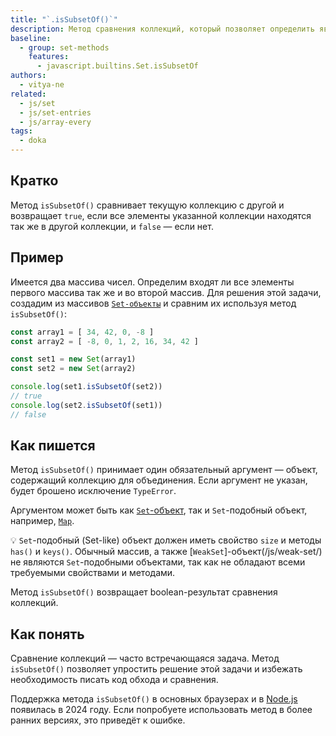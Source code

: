 ```yaml
---
title: "`.isSubsetOf()`"
description: Метод сравнения коллекций, который позволяет определить является текущая коллекция частью другой коллекции.
baseline:
  - group: set-methods
    features:
      - javascript.builtins.Set.isSubsetOf
authors:
  - vitya-ne
related:
  - js/set
  - js/set-entries
  - js/array-every
tags:
  - doka
---
```


## Кратко

Метод `isSubsetOf()` сравнивает текущую коллекцию с другой и возвращает `true`, если все элементы указанной коллекции находятся так же в другой коллекции, и `false` — если нет.

## Пример

Имеется два массива чисел. Определим входят ли все элементы первого массива так же и во второй массив. Для решения этой задачи, создадим из массивов [`Set-объекты`](/js/set) и сравним их используя метод `isSubsetOf()`:

```js
const array1 = [ 34, 42, 0, -8 ]
const array2 = [ -8, 0, 1, 2, 16, 34, 42 ]

const set1 = new Set(array1)
const set2 = new Set(array2)

console.log(set1.isSubsetOf(set2))
// true
console.log(set2.isSubsetOf(set1))
// false

```

## Как пишется

Метод `isSubsetOf()` принимает один обязательный аргумент — объект, содержащий коллекцию для объединения. Если аргумент не указан, будет брошено исключение `TypeError`.

Аргументом может быть как [`Set`-объект](/js/set/), так и `Set`-подобный объект, например, [`Map`](/js/map/).

💡 `Set`-подобный (Set-like) объект должен иметь свойство `size` и методы `has()` и `keys()`. Обычный массив, а также [`WeakSet`]-объект(/js/weak-set/) не являются `Set`-подобными объектами, так как не обладают всеми требуемыми свойствами и методами.

Метод `isSubsetOf()` возвращает boolean-результат сравнения коллекций.

## Как понять

Сравнение коллекций — часто встречающаяся задача. Метод `isSubsetOf()` позволяет упростить решение этой задачи и избежать необходимость писать код обхода и сравнения.

Поддержка метода `isSubsetOf()` в основных браузерах и в [Node.js](/tools/nodejs/) появилась в 2024 году. Если попробуете использовать метод в более ранних версиях, это приведёт к ошибке.
